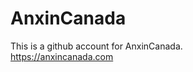 # AnxinCanada
This is a github account for AnxinCanada.<br>
https://anxincanada.com
<br><br><br><br><br><br><br><br>
<!--
         d8888                   d8b<br>
        d88888                   Y8P<br>
       d88P888<br>
      d88P 888 88888b.  888  888 888 88888b.<br>
     d88P  888 888 "88b  Y8bd8P  888 888 "88b<br>
    d88P   888 888  888   X88K   888 888  888<br>
   d8888888888 888  888 .d8""8b. 888 888  888<br>
  d88P     888 888  888 888  888 888 888  888<br>
                                                 <br>       
                                                     <br>   
 .d8888b.                                  888<br>
d88P  Y88b                                 888<br>
888    888                                 888<br>
888         8888b.  88888b.   8888b.   .d88888  8888b.<br>
888            "88b 888 "88b     "88b d88" 888     "88b<br>
888    888 .d888888 888  888 .d888888 888  888 .d888888<br>
Y88b  d88P 888  888 888  888 888  888 Y88b 888 888  888<br>
 "Y8888P"  "Y888888 888  888 "Y888888  "Y88888 "Y888888<br>
 -->
